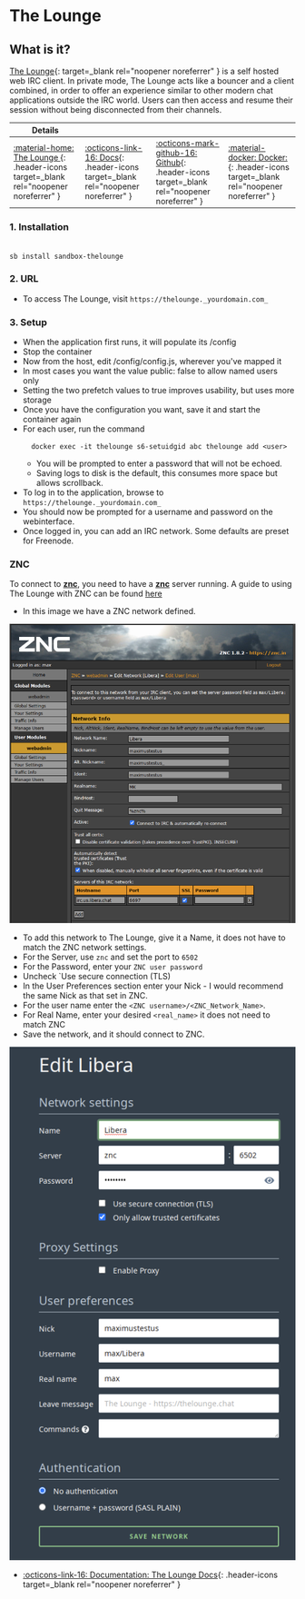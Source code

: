 # The Lounge

## What is it?

[The Lounge](https://thelounge.chat/){: target=_blank rel="noopener noreferrer" } is a self hosted web IRC client. In private mode, The Lounge acts like a bouncer and a client combined, in order to offer an experience similar to other modern chat applications outside the IRC world. Users can then access and resume their session without being disconnected from their channels.

| Details     |             |             |             |
|-------------|-------------|-------------|-------------|
| [:material-home: The Lounge ](https://thelounge.chat/){: .header-icons target=_blank rel="noopener noreferrer" } | [:octicons-link-16: Docs](https://thelounge.chat/docs){: .header-icons target=_blank rel="noopener noreferrer" } | [:octicons-mark-github-16: Github](https://github.com/thelounge/thelounge ){: .header-icons target=_blank rel="noopener noreferrer" } | [:material-docker: Docker: ](https://docs.linuxserver.io/images/docker-thelounge){: .header-icons target=_blank rel="noopener noreferrer" } |

### 1. Installation

``` shell

sb install sandbox-thelounge

```

### 2. URL

- To access The Lounge, visit `https://thelounge._yourdomain.com_`

### 3. Setup

  - When the application first runs, it will populate its /config
  - Stop the container
  - Now from the host, edit /config/config.js, wherever you've mapped it
  - In most cases you want the value public: false to allow named users only
  - Setting the two prefetch values to true improves usability, but uses more storage
  - Once you have the configuration you want, save it and start the container again
  - For each user, run the command
      ``` shell
        docker exec -it thelounge s6-setuidgid abc thelounge add <user>
      ```
      - You will be prompted to enter a password that will not be echoed.
      - Saving logs to disk is the default, this consumes more space but allows scrollback.
  - To log in to the application, browse to `https://thelounge._yourdomain.com_`
  - You should now be prompted for a username and password on the webinterface.
  - Once logged in, you can add an IRC network. Some defaults are preset for Freenode.

### ZNC
To connect to **[znc](../../sandbox/apps/znc.md)**, you need to have a **[znc](../../sandbox/apps/znc.md)** server running. A guide to using The Lounge with ZNC can be found [here](https://thelounge.chat/docs/guides/znc)

- In this image we have a ZNC network defined.

![ZNC network Screenshot](../../sandbox/images/znc_network.png)

- To add this network to The Lounge, give it a Name, it does not have to match the ZNC network settings.
- For the Server, use `znc` and set the port to `6502`
- For the Password, enter your `ZNC user password`
- Uncheck `Use secure connection (TLS)
- In the User Preferences section enter your Nick - I would recommend the same Nick as that set in ZNC.
- For the user name enter the `<ZNC username>/<ZNC_Network_Name>`.
- For Real Name, enter your desired `<real_name>` it does not need to match ZNC
- Save the network, and it should connect to ZNC.

![The Lounge network Screenshot](../../sandbox/images/lounge_network.png)

- [:octicons-link-16: Documentation: The Lounge Docs](https://thelounge.chat/docs){: .header-icons target=_blank rel="noopener noreferrer" }
